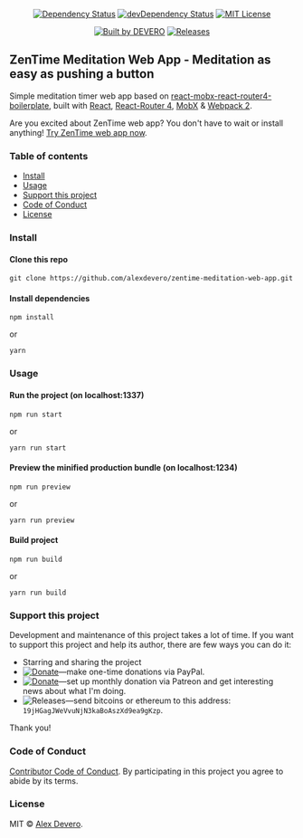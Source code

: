 ﻿<p align="center">
  <a href="https://david-dm.org/alexdevero/zentime-meditation-web-app"><img alt="Dependency Status" src="https://david-dm.org/alexdevero/zentime-meditation-web-app.svg?style=flat"></a>
  <a href="https://david-dm.org/alexdevero/zentime-meditation-web-app?type=dev"><img alt="devDependency Status" src="https://david-dm.org/alexdevero/zentime-meditation-web-app/dev-status.svg?style=flat"></a>
  <a href="http://opensource.org/licenses/MIT"><img alt="MIT License" src="https://img.shields.io/npm/l/express.svg"></a>
</p>

<p align="center">
  <a href="https://alexdevero.com"><img alt="Built by DEVERO" src="https://img.shields.io/badge/built%20by-DEVERO-brightgreen.svg?colorB=d30320"></a>
  <a href="#"><img alt="Releases" src="https://img.shields.io/github/release/alexdevero/zentime-meditation-web-app.svg"></a>
</p>

## ZenTime Meditation Web App - Meditation as easy as pushing a button

Simple meditation timer web app based on [react-mobx-react-router4-boilerplate](https://github.com/mhaagens/react-mobx-react-router4-boilerplate), built with [React](https://facebook.github.io/react), [React-Router 4](https://github.com/reacttraining/react-router), [MobX](https://mobxjs.github.io/mobx) & [Webpack 2](https://webpack.js.org/).

Are you excited about ZenTime web app? You don't have to wait or install anything! [Try ZenTime web app now](https://zentime.herokuapp.com/).


### Table of contents

* [Install](#install)
* [Usage](#usage)
* [Support this project](#support-this-project)
* [Code of Conduct](#code-of-conduct)
* [License](#license)

### Install

#### Clone this repo

```
git clone https://github.com/alexdevero/zentime-meditation-web-app.git
```

#### Install dependencies

```
npm install
```
or
```
yarn
```

### Usage

#### Run the project (on localhost:1337)

```
npm run start
```
or
```
yarn run start
```

#### Preview the minified production bundle (on localhost:1234)

```
npm run preview
```
or
```
yarn run preview
```

#### Build project

```
npm run build
```
or
```
yarn run build
```

### Support this project

<!-- This project is released as an open-source. If you need help with using this project, please ask and I will do my best reply to as soon as possible. You can use this project as you wish *for free*. Also, you can change the source code and redistribute it if you want. -->

Development and maintenance of this project takes a lot of time. If you want to support this project and help its author, there are few ways you can do it:

 - Starring and sharing the project
 - [![Donate](https://img.shields.io/badge/Donate-Paypal-brightgreen.svg?colorB=259cd2)](https://www.paypal.com/cgi-bin/webscr?cmd=_s-xclick&hosted_button_id=YKLGUUB34ASEL)—make one-time donations via PayPal.
 - [![Donate](https://img.shields.io/badge/Donate-Patreon-brightgreen.svg?colorB=f86213)](https://www.patreon.com/alexdevero)—set up monthly donation via Patreon and get interesting news about what I'm doing.
 - <img alt="Releases" src="https://img.shields.io/badge/Donate-Bitcoin-brightgreen.svg?colorB=fab915">—send bitcoins or ethereum to this address: `19jHGagJWeVvuNjN3kaBoAszXd9ea9gKzp`.

Thank you!

### Code of Conduct

[Contributor Code of Conduct](code-of-conduct.md). By participating in this project you agree to abide by its terms.

### License

MIT © [Alex Devero](https://alexdevero.com).
